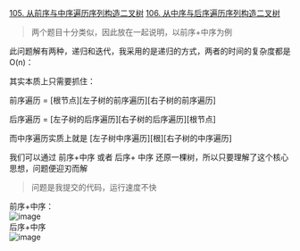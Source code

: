 [105. 从前序与中序遍历序列构造二叉树](https://leetcode-cn.com/problems/construct-binary-tree-from-preorder-and-inorder-traversal/)
[106. 从中序与后序遍历序列构造二叉树](https://leetcode-cn.com/problems/construct-binary-tree-from-inorder-and-postorder-traversal/)
> 两个题目十分类似，因此放在一起说明，以前序+中序为例</br>

此问题解有两种，递归和迭代，我采用的是递归的方式，两者的时间的复杂度都是O(n)：

其实本质上只需要抓住：</br>

前序遍历  =  [根节点][左子树的前序遍历][右子树的前序遍历]</br>

后序遍历  =  [左子树的后序遍历][右子树的后序遍历][根节点]</br>

而中序遍历实质上就是 [左子树中序遍历][根][右子树的中序遍历]</br>

我们可以通过 前序+中序 或者 后序+ 中序 还原一棵树，所以只要理解了这个核心思想，问题便迎刃而解

> 问题是我提交的代码，运行速度不快</br>

前序+中序：</br>
![image](https://user-images.githubusercontent.com/47679525/114023995-19379c00-98a6-11eb-84f0-a342aabdf373.png)
</br>
后序+中序</br>
![image](https://user-images.githubusercontent.com/47679525/114024038-28b6e500-98a6-11eb-9134-358c57815c01.png)
